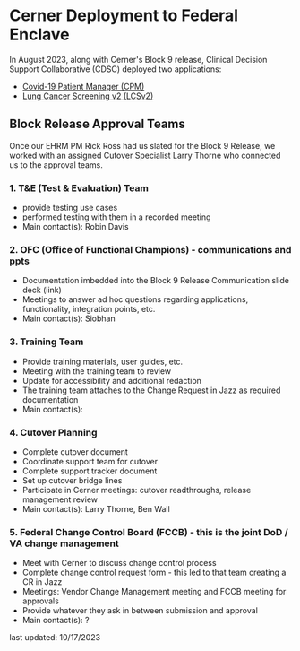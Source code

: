 # Cerner Deployment to Federal Enclave
In August 2023, along with Cerner's Block 9 release, Clinical Decision Support Collaborative (CDSC) deployed two applications: 
- [Covid-19 Patient Manager (CPM)](https://github.com/department-of-veterans-affairs/covid-patient-manager/wiki)
- [Lung Cancer Screening v2 (LCSv2)](https://github.com/department-of-veterans-affairs/lung-cancer-screen-and-track/wiki)

## Block Release Approval Teams
Once our EHRM PM Rick Ross had us slated for the Block 9 Release, we worked with an assigned Cutover Specialist Larry Thorne who connected us to the approval teams.

### 1. T&E (Test & Evaluation) Team 
- provide testing use cases
- performed testing with them in a recorded meeting
- Main contact(s): Robin Davis
### 2. OFC (Office of Functional Champions) - communications and ppts
- Documentation imbedded into the Block 9 Release Communication slide deck (link)
- Meetings to answer ad hoc questions regarding applications, functionality, integration points, etc.
- Main contact(s): Siobhan
### 3. Training Team
- Provide training materials, user guides, etc.
- Meeting with the training team to review
- Update for accessibility and additional redaction
- The training team attaches to the Change Request in Jazz as required documentation
- Main contact(s): 
### 4. Cutover Planning
- Complete cutover document
- Coordinate support team for cutover
- Complete support tracker document
- Set up cutover bridge lines
- Participate in Cerner meetings: cutover readthroughs, release management review
- Main contact(s): Larry Thorne, Ben Wall
### 5. Federal Change Control Board (FCCB) - this is the joint DoD / VA change management
- Meet with Cerner to discuss change control process
- Complete change control request form - this led to that team creating a CR in Jazz 
- Meetings: Vendor Change Management meeting and FCCB meeting for approvals
- Provide whatever they ask in between submission and approval
- Main contact(s): ?


last updated: 10/17/2023
